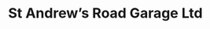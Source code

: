 ---
title: "St Andrew’s Road Garage Ltd"
url: /cambridge/st-andrews-road-garage-ltd/
shop: Autowerkstatt
---